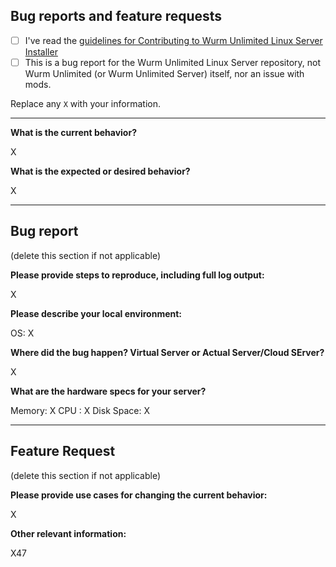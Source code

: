 ## Bug reports and feature requests

- [ ] I've read the [guidelines for Contributing to Wurm Unlimited Linux Server Installer](https://github.com/jonsjava/wurm_unlimited_server/blob/master/CONTRIBUTING.md)
- [ ] This is a bug report for the Wurm Unlimited Linux Server repository, not Wurm Unlimited (or Wurm Unlimited Server) itself, nor an issue with mods.

Replace any `X` with your information.

---

**What is the current behavior?**

X


**What is the expected or desired behavior?**

X

---

## Bug report

(delete this section if not applicable)

**Please provide steps to reproduce, including full log output:**

X

**Please describe your local environment:**

OS: X

**Where did the bug happen? Virtual Server or Actual Server/Cloud SErver?**

X

**What are the hardware specs for your server?**

Memory: X
CPU : X
Disk Space: X

---

## Feature Request

(delete this section if not applicable)

**Please provide use cases for changing the current behavior:**

X

**Other relevant information:**

X47
